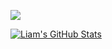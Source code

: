 <p align="center">

![](https://komarev.com/ghpvc/?username=liamtw22&style=flat)

[![Liam's GitHub Stats](https://github-readme-stats.vercel.app/api?username=liamtw22)](https://github.com/liamtw22/github-readme-stats)
</p>
